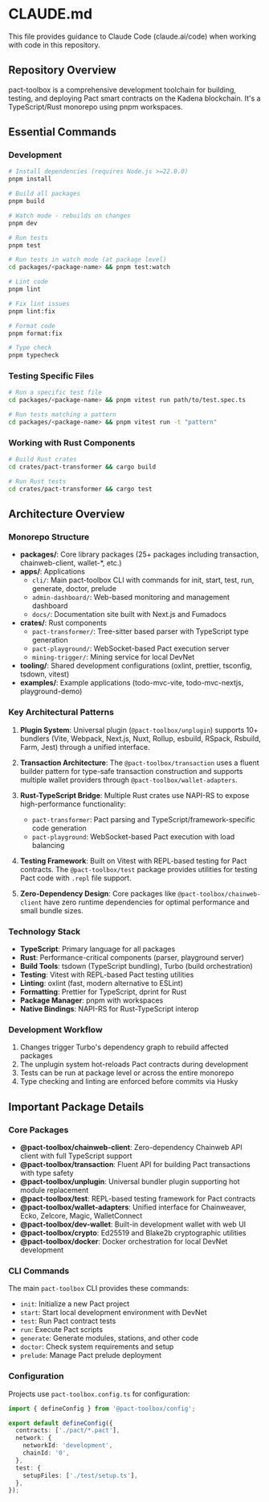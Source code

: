 # CLAUDE.md

This file provides guidance to Claude Code (claude.ai/code) when working with code in this repository.

## Repository Overview

pact-toolbox is a comprehensive development toolchain for building, testing, and deploying Pact smart contracts on the Kadena blockchain. It's a TypeScript/Rust monorepo using pnpm workspaces.

## Essential Commands

### Development

```bash
# Install dependencies (requires Node.js >=22.0.0)
pnpm install

# Build all packages
pnpm build

# Watch mode - rebuilds on changes
pnpm dev

# Run tests
pnpm test

# Run tests in watch mode (at package level)
cd packages/<package-name> && pnpm test:watch

# Lint code
pnpm lint

# Fix lint issues
pnpm lint:fix

# Format code
pnpm format:fix

# Type check
pnpm typecheck
```

### Testing Specific Files

```bash
# Run a specific test file
cd packages/<package-name> && pnpm vitest run path/to/test.spec.ts

# Run tests matching a pattern
cd packages/<package-name> && pnpm vitest run -t "pattern"
```

### Working with Rust Components

```bash
# Build Rust crates
cd crates/pact-transformer && cargo build

# Run Rust tests
cd crates/pact-transformer && cargo test
```

## Architecture Overview

### Monorepo Structure

- **packages/**: Core library packages (25+ packages including transaction, chainweb-client, wallet-*, etc.)
- **apps/**: Applications
  - `cli/`: Main pact-toolbox CLI with commands for init, start, test, run, generate, doctor, prelude
  - `admin-dashboard/`: Web-based monitoring and management dashboard
  - `docs/`: Documentation site built with Next.js and Fumadocs
- **crates/**: Rust components
  - `pact-transformer/`: Tree-sitter based parser with TypeScript type generation
  - `pact-playground/`: WebSocket-based Pact execution server
  - `mining-trigger/`: Mining service for local DevNet
- **tooling/**: Shared development configurations (oxlint, prettier, tsconfig, tsdown, vitest)
- **examples/**: Example applications (todo-mvc-vite, todo-mvc-nextjs, playground-demo)

### Key Architectural Patterns

1. **Plugin System**: Universal plugin (`@pact-toolbox/unplugin`) supports 10+ bundlers (Vite, Webpack, Next.js, Nuxt, Rollup, esbuild, RSpack, Rsbuild, Farm, Jest) through a unified interface.

2. **Transaction Architecture**: The `@pact-toolbox/transaction` uses a fluent builder pattern for type-safe transaction construction and supports multiple wallet providers through `@pact-toolbox/wallet-adapters`.

3. **Rust-TypeScript Bridge**: Multiple Rust crates use NAPI-RS to expose high-performance functionality:
   - `pact-transformer`: Pact parsing and TypeScript/framework-specific code generation
   - `pact-playground`: WebSocket-based Pact execution with load balancing

4. **Testing Framework**: Built on Vitest with REPL-based testing for Pact contracts. The `@pact-toolbox/test` package provides utilities for testing Pact code with `.repl` file support.

5. **Zero-Dependency Design**: Core packages like `@pact-toolbox/chainweb-client` have zero runtime dependencies for optimal performance and small bundle sizes.

### Technology Stack

- **TypeScript**: Primary language for all packages
- **Rust**: Performance-critical components (parser, playground server)
- **Build Tools**: tsdown (TypeScript bundling), Turbo (build orchestration)
- **Testing**: Vitest with REPL-based Pact testing utilities
- **Linting**: oxlint (fast, modern alternative to ESLint)
- **Formatting**: Prettier for TypeScript, dprint for Rust
- **Package Manager**: pnpm with workspaces
- **Native Bindings**: NAPI-RS for Rust-TypeScript interop

### Development Workflow

1. Changes trigger Turbo's dependency graph to rebuild affected packages
2. The unplugin system hot-reloads Pact contracts during development
3. Tests can be run at package level or across the entire monorepo
4. Type checking and linting are enforced before commits via Husky

## Important Package Details

### Core Packages

- **@pact-toolbox/chainweb-client**: Zero-dependency Chainweb API client with full TypeScript support
- **@pact-toolbox/transaction**: Fluent API for building Pact transactions with type safety
- **@pact-toolbox/unplugin**: Universal bundler plugin supporting hot module replacement
- **@pact-toolbox/test**: REPL-based testing framework for Pact contracts
- **@pact-toolbox/wallet-adapters**: Unified interface for Chainweaver, Ecko, Zelcore, Magic, WalletConnect
- **@pact-toolbox/dev-wallet**: Built-in development wallet with web UI
- **@pact-toolbox/crypto**: Ed25519 and Blake2b cryptographic utilities
- **@pact-toolbox/docker**: Docker orchestration for local DevNet development

### CLI Commands

The main `pact-toolbox` CLI provides these commands:

- `init`: Initialize a new Pact project
- `start`: Start local development environment with DevNet
- `test`: Run Pact contract tests
- `run`: Execute Pact scripts
- `generate`: Generate modules, stations, and other code
- `doctor`: Check system requirements and setup
- `prelude`: Manage Pact prelude deployment

### Configuration

Projects use `pact-toolbox.config.ts` for configuration:

```typescript
import { defineConfig } from '@pact-toolbox/config';

export default defineConfig({
  contracts: ['./pact/*.pact'],
  network: {
    networkId: 'development',
    chainId: '0',
  },
  test: {
    setupFiles: ['./test/setup.ts'],
  },
});
```
